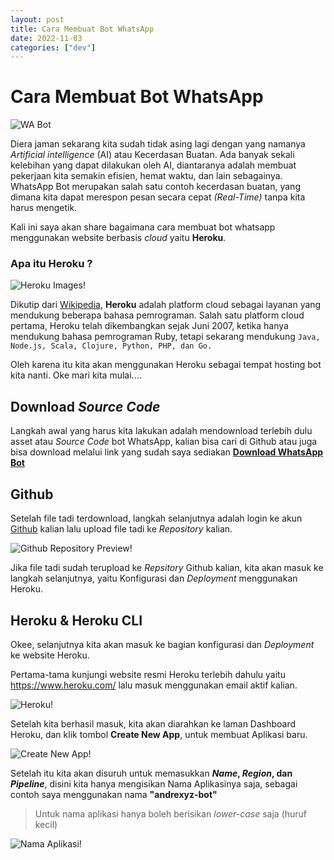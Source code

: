 ```yaml
---
layout: post
title: Cara Membuat Bot WhatsApp
date: 2022-11-03
categories: ["dev"]
---
```


# Cara Membuat Bot WhatsApp

<img style="image-size:cover; border-radius: 2%" src="https://i.ibb.co/C68VJDZ/Hero-Banner.jpg" alt="WA Bot">

Diera jaman sekarang kita sudah tidak asing lagi dengan yang namanya _Artificial intelligence_ (AI) atau Kecerdasan Buatan. Ada banyak sekali kelebihan yang dapat dilakukan oleh AI, diantaranya adalah membuat pekerjaan kita semakin efisien, hemat waktu, dan lain sebagainya. WhatsApp Bot merupakan salah satu contoh kecerdasan buatan, yang dimana kita dapat merespon pesan secara cepat _(Real-Time)_ tanpa kita harus mengetik.

Kali ini saya akan share bagaimana cara membuat bot whatsapp menggunakan website berbasis _cloud_ yaitu **Heroku**.

### Apa itu Heroku ?

![Heroku Images!](https://upload.wikimedia.org/wikipedia/commons/thumb/e/ec/Heroku_logo.svg/2560px-Heroku_logo.svg.png "Heroku")

Dikutip dari [Wikipedia](https://en.wikipedia.org/wiki/Heroku), **Heroku** adalah platform cloud sebagai layanan yang mendukung beberapa bahasa pemrograman. Salah satu platform cloud pertama, Heroku telah dikembangkan sejak Juni 2007, ketika hanya mendukung bahasa pemrograman Ruby, tetapi sekarang mendukung `Java, Node.js, Scala, Clojure, Python, PHP, dan Go.`

Oleh karena itu kita akan menggunakan Heroku sebagai tempat hosting bot kita nanti. Oke mari kita mulai....

## Download _Source Code_
Langkah awal yang harus kita lakukan adalah mendownload terlebih dulu asset atau _Source Code_ bot WhatsApp, kalian bisa cari di Github atau juga bisa download melalui link yang sudah saya sediakan [**Download WhatsApp Bot**](https://github.com/4ndrexyz/KatoBot-v2)

## Github

Setelah file tadi terdownload, langkah selanjutnya adalah login ke akun [Github](https://github.com) kalian lalu upload file tadi ke _Repository_ kalian. 

![Github Repository Preview!](https://i.postimg.cc/tCGKyj3H/repository.jpg "Github Repository Preview")

Jika file tadi sudah terupload ke _Repsitory_ Github kalian, kita akan masuk ke langkah selanjutnya, yaitu Konfigurasi dan _Deployment_ menggunakan Heroku.

## Heroku & Heroku CLI
Okee, selanjutnya kita akan masuk ke bagian konfigurasi dan _Deployment_ ke website Heroku. 

Pertama-tama kunjungi website resmi Heroku terlebih dahulu yaitu https://www.heroku.com/ lalu masuk menggunakan email aktif kalian.

![Heroku!](https://i.postimg.cc/Zntr9jHC/login.jpg "Heroku Web Preview")

Setelah kita berhasil masuk, kita akan diarahkan ke laman Dashboard Heroku, dan klik tombol **Create New App**, untuk membuat Aplikasi baru.

![Create New App!](https://i.postimg.cc/kG2Khz51/create-app.jpg "Create New App")

Setelah itu kita akan disuruh untuk memasukkan **_Name_, _Region_, dan _Pipeline_**, disini kita hanya mengisikan Nama Aplikasinya saja, sebagai contoh saya menggunakan nama **"andrexyz-bot"**
> Untuk nama aplikasi hanya boleh berisikan _lower-case_ saja (huruf kecil)

![Nama Aplikasi!](https://i.postimg.cc/c6qh70cM/name-app.jpg "Nama Aplikasi Heroku")